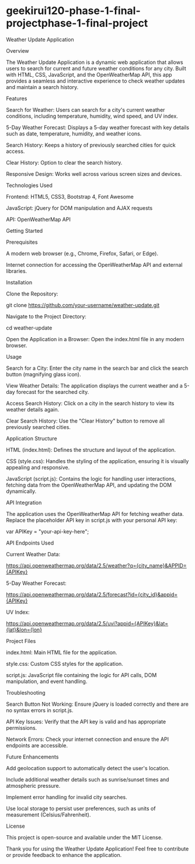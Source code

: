 # geekirui120-phase-1-final-projectphase-1-final-project
Weather Update Application

Overview

The Weather Update Application is a dynamic web application that allows users to search for current and future weather conditions for any city. Built with HTML, CSS, JavaScript, and the OpenWeatherMap API, this app provides a seamless and interactive experience to check weather updates and maintain a search history.

Features

Search for Weather: Users can search for a city's current weather conditions, including temperature, humidity, wind speed, and UV index.

5-Day Weather Forecast: Displays a 5-day weather forecast with key details such as date, temperature, humidity, and weather icons.

Search History: Keeps a history of previously searched cities for quick access.

Clear History: Option to clear the search history.

Responsive Design: Works well across various screen sizes and devices.

Technologies Used

Frontend: HTML5, CSS3, Bootstrap 4, Font Awesome

JavaScript: jQuery for DOM manipulation and AJAX requests

API: OpenWeatherMap API

Getting Started

Prerequisites

A modern web browser (e.g., Chrome, Firefox, Safari, or Edge).

Internet connection for accessing the OpenWeatherMap API and external libraries.

Installation

Clone the Repository:

git clone https://github.com/your-username/weather-update.git

Navigate to the Project Directory:

cd weather-update

Open the Application in a Browser:
Open the index.html file in any modern browser.

Usage

Search for a City: Enter the city name in the search bar and click the search button (magnifying glass icon).

View Weather Details: The application displays the current weather and a 5-day forecast for the searched city.

Access Search History: Click on a city in the search history to view its weather details again.

Clear Search History: Use the "Clear History" button to remove all previously searched cities.

Application Structure

HTML (index.html): Defines the structure and layout of the application.

CSS (style.css): Handles the styling of the application, ensuring it is visually appealing and responsive.

JavaScript (script.js): Contains the logic for handling user interactions, fetching data from the OpenWeatherMap API, and updating the DOM dynamically.

API Integration

The application uses the OpenWeatherMap API for fetching weather data. Replace the placeholder API key in script.js with your personal API key:

var APIKey = "your-api-key-here";

API Endpoints Used

Current Weather Data:

https://api.openweathermap.org/data/2.5/weather?q={city_name}&APPID={APIKey}

5-Day Weather Forecast:

https://api.openweathermap.org/data/2.5/forecast?id={city_id}&appid={APIKey}

UV Index:

https://api.openweathermap.org/data/2.5/uvi?appid={APIKey}&lat={lat}&lon={lon}

Project Files

index.html: Main HTML file for the application.

style.css: Custom CSS styles for the application.

script.js: JavaScript file containing the logic for API calls, DOM manipulation, and event handling.

Troubleshooting

Search Button Not Working: Ensure jQuery is loaded correctly and there are no syntax errors in script.js.

API Key Issues: Verify that the API key is valid and has appropriate permissions.

Network Errors: Check your internet connection and ensure the API endpoints are accessible.

Future Enhancements

Add geolocation support to automatically detect the user's location.

Include additional weather details such as sunrise/sunset times and atmospheric pressure.

Implement error handling for invalid city searches.

Use local storage to persist user preferences, such as units of measurement (Celsius/Fahrenheit).

License

This project is open-source and available under the MIT License.

Thank you for using the Weather Update Application! Feel free to contribute or provide feedback to enhance the application.


